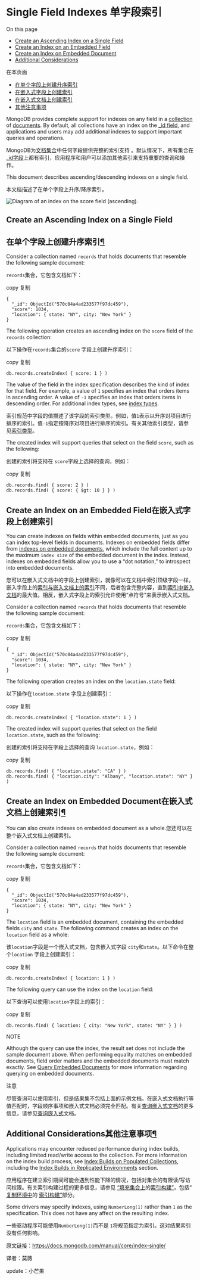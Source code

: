 # Single Field Indexes 单字段索引



On this page

- [Create an Ascending Index on a Single Field](https://docs.mongodb.com/manual/core/index-single/#create-an-ascending-index-on-a-single-field)
- [Create an Index on an Embedded Field](https://docs.mongodb.com/manual/core/index-single/#create-an-index-on-an-embedded-field)
- [Create an Index on Embedded Document](https://docs.mongodb.com/manual/core/index-single/#create-an-index-on-embedded-document)
- [Additional Considerations](https://docs.mongodb.com/manual/core/index-single/#additional-considerations)

在本页面

- [在单个字段上创建升序索引](https://docs.mongodb.com/manual/core/index-single/#create-an-ascending-index-on-a-single-field)
- [在嵌入式字段上创建索引](https://docs.mongodb.com/manual/core/index-single/#create-an-index-on-an-embedded-field)
- [在嵌入式文档上创建索引](https://docs.mongodb.com/manual/core/index-single/#create-an-index-on-embedded-document)
- [其他注意事项](https://docs.mongodb.com/manual/core/index-single/#additional-considerations)



MongoDB provides complete support for indexes on any field in a [collection](https://docs.mongodb.com/manual/reference/glossary/#term-collection) of [documents](https://docs.mongodb.com/manual/reference/glossary/#term-document). By default, all collections have an index on the [_id field](https://docs.mongodb.com/manual/indexes/#index-type-id), and applications and users may add additional indexes to support important queries and operations.

MongoDB为[文档](https://docs.mongodb.com/manual/reference/glossary/#term-document)[集合](https://docs.mongodb.com/manual/reference/glossary/#term-collection)中任何字段提供完整的索引支持 。默认情况下，所有集合在[_id字段](https://docs.mongodb.com/manual/indexes/#index-type-id)上都有索引，应用程序和用户可以添加其他索引来支持重要的查询和操作。

This document describes ascending/descending indexes on a single field.

本文档描述了在单个字段上升序/降序索引。

![Diagram of an index on the ``score`` field (ascending).](https://docs.mongodb.com/manual/_images/index-ascending.bakedsvg.svg)

## Create an Ascending Index on a Single Field

## 在单个字段上创建升序索引[¶](https://docs.mongodb.com/manual/core/index-single/#create-an-ascending-index-on-a-single-field)

Consider a collection named `records` that holds documents that resemble the following sample document:

`records`集合，它包含文档如下：

copy 复制

```
{
  "_id": ObjectId("570c04a4ad233577f97dc459"),
  "score": 1034,
  "location": { state: "NY", city: "New York" }
}
```

The following operation creates an ascending index on the `score` field of the `records` collection:

以下操作在`records`集合的`score` 字段上创建升序索引：

copy 复制

```
db.records.createIndex( { score: 1 } )
```

The value of the field in the index specification describes the kind of index for that field. For example, a value of `1` specifies an index that orders items in ascending order. A value of `-1` specifies an index that orders items in descending order. For additional index types, see [index types](https://docs.mongodb.com/manual/indexes/#index-types).

索引规范中字段的值描述了该字段的索引类型。例如，值`1`表示以升序对项目进行排序的索引。值`-1`指定按降序对项目进行排序的索引。有关其他索引类型，请参见[索引类型](https://docs.mongodb.com/manual/indexes/#index-types)。

The created index will support queries that select on the field `score`, such as the following:

创建的索引将支持在 `score`字段上选择的查询，例如：

copy 复制

```
db.records.find( { score: 2 } )
db.records.find( { score: { $gt: 10 } } )
```



## Create an Index on an Embedded Field在嵌入式字段上创建索引

You can create indexes on fields within embedded documents, just as you can index top-level fields in documents. Indexes on embedded fields differ from [indexes on embedded documents](https://docs.mongodb.com/manual/core/index-single/#index-embedded-documents), which include the full content up to the maximum `index size` of the embedded document in the index. Instead, indexes on embedded fields allow you to use a “dot notation,” to introspect into embedded documents.

您可以在嵌入式文档中的字段上创建索引，就像可以在文档中索引顶级字段一样。嵌入字段上的[索引与嵌入文档上的索引](https://docs.mongodb.com/manual/core/index-single/#index-embedded-documents)不同，后者包含完整内容，直到[索引中嵌入文档](https://docs.mongodb.com/manual/core/index-single/#index-embedded-documents)的最大值。相反，嵌入式字段上的索引允许使用“点符号”来表示嵌入式文档。

Consider a collection named `records` that holds documents that resemble the following sample document:

`records`集合，它包含文档如下：

copy 复制

```
{
  "_id": ObjectId("570c04a4ad233577f97dc459"),
  "score": 1034,
  "location": { state: "NY", city: "New York" }
}
```

The following operation creates an index on the `location.state` field:

以下操作在`location.state` 字段上创建索引：

copy 复制

```
db.records.createIndex( { "location.state": 1 } )
```

The created index will support queries that select on the field `location.state`, such as the following:

创建的索引将支持在字段上选择的查询 `location.state`，例如：

copy 复制

```
db.records.find( { "location.state": "CA" } )
db.records.find( { "location.city": "Albany", "location.state": "NY" } )
```

## Create an Index on Embedded Document在嵌入式文档上创建索引[¶](https://docs.mongodb.com/manual/core/index-single/#create-an-index-on-embedded-document)

You can also create indexes on embedded document as a whole.您还可以在整个嵌入式文档上创建索引。

Consider a collection named `records` that holds documents that resemble the following sample document:

`records`集合，它包含文档如下：

copy 复制

```
{
  "_id": ObjectId("570c04a4ad233577f97dc459"),
  "score": 1034,
  "location": { state: "NY", city: "New York" }
}
```

The `location` field is an embedded document, containing the embedded fields `city` and `state`. The following command creates an index on the `location` field as a whole:

该`location`字段是一个嵌入式文档，包含嵌入式字段 `city`和`state`。以下命令在整个`location` 字段上创建索引：

copy 复制

```
db.records.createIndex( { location: 1 } )
```

The following query can use the index on the `location` field:

以下查询可以使用`location`字段上的索引：

copy 复制

```
db.records.find( { location: { city: "New York", state: "NY" } } )
```

NOTE

Although the query can use the index, the result set does not include the sample document above. When performing equality matches on embedded documents, field order matters and the embedded documents must match exactly. See [Query Embedded Documents](https://docs.mongodb.com/manual/reference/method/db.collection.find/#query-embedded-documents) for more information regarding querying on embedded documents.

注意

尽管查询可以使用索引，但是结果集不包括上面的示例文档。在嵌入式文档执行等值匹配时，字段顺序事项和嵌入式文档必须完全匹配。有关[查询嵌入式文档](https://docs.mongodb.com/manual/reference/method/db.collection.find/#query-embedded-documents)的更多信息，请参见[查询嵌入式](https://docs.mongodb.com/manual/reference/method/db.collection.find/#query-embedded-documents)文档。



## Additional Considerations其他注意事项[¶](https://docs.mongodb.com/manual/core/index-single/#additional-considerations)

Applications may encounter reduced performance during index builds, including limited read/write access to the collection. For more information on the index build process, see [Index Builds on Populated Collections](https://docs.mongodb.com/manual/core/index-creation/#index-operations), including the [Index Builds in Replicated Environments](https://docs.mongodb.com/manual/core/index-creation/#index-operations-replicated-build) section.

应用程序在建立索引期间可能会遇到性能下降的情况，包括对集合的有限读/写访问权限。有关索引构建过程的更多信息，请参见 [“填充集合上](https://docs.mongodb.com/manual/core/index-creation/#index-operations)的[索引构建”](https://docs.mongodb.com/manual/core/index-creation/#index-operations-replicated-build)，包括“ [复制环境中](https://docs.mongodb.com/manual/core/index-creation/#index-operations-replicated-build)的 [索引构建”](https://docs.mongodb.com/manual/core/index-creation/#index-operations-replicated-build)部分。

Some drivers may specify indexes, using `NumberLong(1)` rather than `1` as the specification. This does not have any affect on the resulting index.

一些驱动程序可能使用`NumberLong(1)`而不是 `1`将规范指定为索引。这对结果索引没有任何影响。



原文链接：https://docs.mongodb.com/manual/core/index-single/

译者：莫薇

update：小芒果